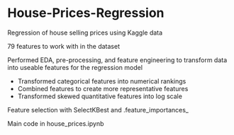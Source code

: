 # House-Prices-Regression
Regression of house selling prices using Kaggle data

79 features to work with in the dataset 

Performed EDA, pre-processing, and feature engineering to transform data into useable features for the regression model

- Transformed categorical features into numerical rankings
- Combined features to create more representative features 
- Transformed skewed quantitative features into log scale 

Feature selection with SelectKBest and .feature_importances_

Main code in house_prices.ipynb
